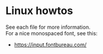 # Linux howtos
See each file for more information.  
For a nice monospaced font, see this:  
- https://input.fontbureau.com/
